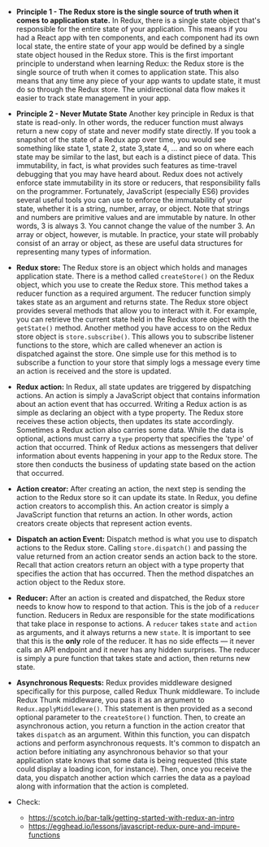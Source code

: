 - **Principle 1 - The Redux store is the single source of truth when it comes to application state.** In Redux, there is a single state object that's responsible for the entire state of your application. This means if you had a React app with ten components, and each component had its own local state, the entire state of your app would be defined by a single state object housed in the Redux store. This is the first important principle to understand when learning Redux: the Redux store is the single source of truth when it comes to application state. This also means that any time any piece of your app wants to update state, it must do so through the Redux store. The unidirectional data flow makes it easier to track state management in your app.

- **Principle 2 - Never Mutate State** Another key principle in Redux is that state is read-only. In other words, the reducer function must always return a new copy of state and never modify state directly. If you took a snapshot of the state of a Redux app over time, you would see something like state 1, state 2, state 3,state 4, ... and so on where each state may be similar to the last, but each is a distinct piece of data. This immutability, in fact, is what provides such features as time-travel debugging that you may have heard about. Redux does not actively enforce state immutability in its store or reducers, that responsibility falls on the programmer. Fortunately, JavaScript (especially ES6) provides several useful tools you can use to enforce the immutability of your state, whether it is a string, number, array, or object. Note that strings and numbers are primitive values and are immutable by nature. In other words, 3 is always 3. You cannot change the value of the number 3. An array or object, however, is mutable. In practice, your state will probably consist of an array or object, as these are useful data structures for representing many types of information.

- **Redux store:** The Redux store is an object which holds and manages application state. There is a method called `createStore()` on the Redux object, which you use to create the Redux store. This method takes a reducer function as a required argument. The reducer function simply takes state as an argument and returns state. The Redux store object provides several methods that allow you to interact with it. For example, you can retrieve the current state held in the Redux store object with the `getState()` method. Another method you have access to on the Redux store object is `store.subscribe()`. This allows you to subscribe listener functions to the store, which are called whenever an action is dispatched against the store. One simple use for this method is to subscribe a function to your store that simply logs a message every time an action is received and the store is updated.

- **Redux action:** In Redux, all state updates are triggered by dispatching actions. An action is simply a JavaScript object that contains information about an action event that has occurred. Writing a Redux action is as simple as declaring an object with a type property. The Redux store receives these action objects, then updates its state accordingly. Sometimes a Redux action also carries some data. While the data is optional, actions must carry a `type` property that specifies the 'type' of action that occurred. Think of Redux actions as messengers that deliver information about events happening in your app to the Redux store. The store then conducts the business of updating state based on the action that occurred.

- **Action creator:** After creating an action, the next step is sending the action to the Redux store so it can update its state. In Redux, you define action creators to accomplish this. An action creator is simply a JavaScript function that returns an action. In other words, action creators create objects that represent action events.

- **Dispatch an action Event:** Dispatch method is what you use to dispatch actions to the Redux store. Calling `store.dispatch()` and passing the value returned from an action creator sends an action back to the store. Recall that action creators return an object with a type property that specifies the action that has occurred. Then the method dispatches an action object to the Redux store.

- **Reducer:** After an action is created and dispatched, the Redux store needs to know how to respond to that action. This is the job of a `reducer` function. Reducers in Redux are responsible for the state modifications that take place in response to actions. A `reducer` takes `state` and `action` as arguments, and it always returns a new `state`. It is important to see that this is the **only** role of the reducer. It has no side effects — it never calls an API endpoint and it never has any hidden surprises. The reducer is simply a pure function that takes state and action, then returns new state.

- **Asynchronous Requests:** Redux provides middleware designed specifically for this purpose, called Redux Thunk middleware. To include Redux Thunk middleware, you pass it as an argument to `Redux.applyMiddleware()`. This statement is then provided as a second optional parameter to the `createStore()` function. Then, to create an asynchronous action, you return a function in the action creator that takes `dispatch` as an argument. Within this function, you can dispatch actions and perform asynchronous requests. It's common to dispatch an action before initiating any asynchronous behavior so that your application state knows that some data is being requested (this state could display a loading icon, for instance). Then, once you receive the data, you dispatch another action which carries the data as a payload along with information that the action is completed.

- Check:
  - https://scotch.io/bar-talk/getting-started-with-redux-an-intro
  - https://egghead.io/lessons/javascript-redux-pure-and-impure-functions
